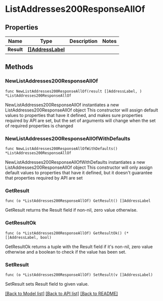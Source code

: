 # ListAddresses200ResponseAllOf

## Properties

Name | Type | Description | Notes
------------ | ------------- | ------------- | -------------
**Result** | [**[]AddressLabel**](AddressLabel.md) |  | 

## Methods

### NewListAddresses200ResponseAllOf

`func NewListAddresses200ResponseAllOf(result []AddressLabel, ) *ListAddresses200ResponseAllOf`

NewListAddresses200ResponseAllOf instantiates a new ListAddresses200ResponseAllOf object
This constructor will assign default values to properties that have it defined,
and makes sure properties required by API are set, but the set of arguments
will change when the set of required properties is changed

### NewListAddresses200ResponseAllOfWithDefaults

`func NewListAddresses200ResponseAllOfWithDefaults() *ListAddresses200ResponseAllOf`

NewListAddresses200ResponseAllOfWithDefaults instantiates a new ListAddresses200ResponseAllOf object
This constructor will only assign default values to properties that have it defined,
but it doesn't guarantee that properties required by API are set

### GetResult

`func (o *ListAddresses200ResponseAllOf) GetResult() []AddressLabel`

GetResult returns the Result field if non-nil, zero value otherwise.

### GetResultOk

`func (o *ListAddresses200ResponseAllOf) GetResultOk() (*[]AddressLabel, bool)`

GetResultOk returns a tuple with the Result field if it's non-nil, zero value otherwise
and a boolean to check if the value has been set.

### SetResult

`func (o *ListAddresses200ResponseAllOf) SetResult(v []AddressLabel)`

SetResult sets Result field to given value.



[[Back to Model list]](../README.md#documentation-for-models) [[Back to API list]](../README.md#documentation-for-api-endpoints) [[Back to README]](../README.md)


